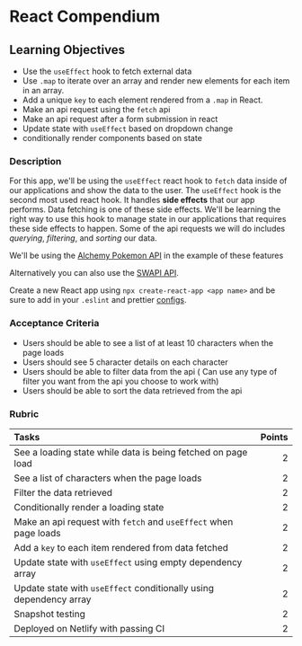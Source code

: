 # React Compendium

## Learning Objectives

- Use the `useEffect` hook to fetch external data
- Use `.map` to iterate over an array and render new elements for each item in an array.
- Add a unique `key` to each element rendered from a `.map` in React.
- Make an api request using the `fetch` api
- Make an api request after a form submission in react
- Update state with `useEffect` based on dropdown change
- conditionally render components based on state

### Description

For this app, we'll be using the `useEffect` react hook to `fetch` data inside of our applications and show the data to the user. The `useEffect` hook is the second most used react hook. It handles **side effects** that our app performs. Data fetching is one of these side effects. We'll be learning the right way to use this hook to manage state in our applications that requires these side effects to happen. Some of the api requests we will do includes _querying_, _filtering_, and _sorting_ our data.

We'll be using the [Alchemy Pokemon API](https://pokedex-alchemy.herokuapp.com) in the example of these features

Alternatively you can also use the [SWAPI API](https://swapi.dev/).

Create a new React app using `npx create-react-app <app name>` and be sure to add in your `.eslint` and prettier [configs](https://github.com/alchemycodelab/config-build-deploy/tree/main/eslint).

### Acceptance Criteria

- Users should be able to see a list of at least 10 characters when the page loads
- Users should see 5 character details on each character
- Users should be able to filter data from the api ( Can use any type of filter you want from the api you choose to work with)
- Users should be able to sort the data retrieved from the api

### Rubric

| Tasks                                                              | Points |
| :----------------------------------------------------------------- | -----: |
| See a loading state while data is being fetched on page load       |      2 |
| See a list of characters when the page loads                       |      2 |
| Filter the data retrieved                                          |      2 |
| Conditionally render a loading state                               |      2 |
| Make an api request with `fetch` and `useEffect` when page loads   |      2 |
| Add a `key` to each item rendered from data fetched                |      2 |
| Update state with `useEffect` using empty dependency array         |      2 |
| Update state with `useEffect` conditionally using dependency array |      2 |
| Snapshot testing                                                   |      2 |
| Deployed on Netlify with passing CI                                |      2 |